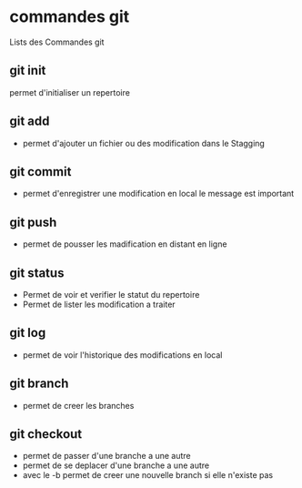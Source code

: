 # commandes git

Lists des Commandes git

## git init 
permet d'initialiser un repertoire


## git add
- permet d'ajouter un fichier ou des modification dans le Stagging 

## git commit
- permet d'enregistrer une modification en local le message est important
## git push 
- permet de pousser les madification en distant en ligne
## git status
- Permet de voir et verifier le statut du repertoire
- Permet de lister les modification a traiter

## git log
- permet de voir l'historique des modifications en local

## git branch 
- permet de creer les branches

## git checkout
- permet de passer d'une branche a une autre
- permet de se deplacer d'une branche a une autre
- avec le -b permet de creer une nouvelle branch si elle n'existe pas
